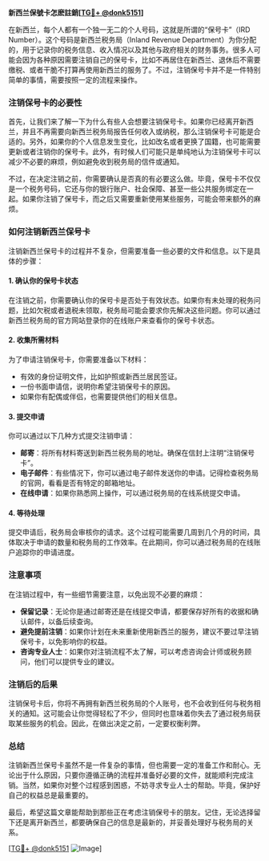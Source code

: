 **新西兰保號卡怎麽註銷[[TG💪+ @donk5151](https://t.me/s/donk5151)]**

在新西兰，每个人都有一个独一无二的个人号码，这就是所谓的“保号卡”（IRD Number）。这个号码是新西兰税务局（Inland Revenue Department）为你分配的，用于记录你的税务信息、收入情况以及其他与政府相关的财务事务。很多人可能会因为各种原因需要注销自己的保号卡，比如不再居住在新西兰、退休后不需要缴税、或者干脆不打算再使用新西兰的服务了。不过，注销保号卡并不是一件特别简单的事情，需要按照一定的流程来操作。

### **注销保号卡的必要性**

首先，让我们来了解一下为什么有些人会想要注销保号卡。如果你已经离开新西兰，并且不再需要向新西兰税务局报告任何收入或纳税，那么注销保号卡可能是合适的。另外，如果你的个人信息发生变化，比如改名或者更换了国籍，也可能需要更新或者注销你的保号卡。此外，有时候人们可能只是单纯地认为注销保号卡可以减少不必要的麻烦，例如避免收到税务局的信件或通知。

不过，在决定注销之前，你需要确认是否真的有必要这么做。毕竟，保号卡不仅仅是一个税务号码，它还与你的银行账户、社会保障、甚至一些公共服务绑定在一起。如果你注销了保号卡，而之后又需要重新使用某些服务，可能会带来额外的麻烦。

### **如何注销新西兰保号卡**

注销新西兰保号卡的过程并不复杂，但需要准备一些必要的文件和信息。以下是具体的步骤：

#### **1. 确认你的保号卡状态**
在注销之前，你需要确认你的保号卡是否处于有效状态。如果你有未处理的税务问题，比如欠税或者退税未领取，税务局可能会要求你先解决这些问题。你可以通过新西兰税务局的官方网站登录你的在线账户来查看你的保号卡状态。

#### **2. 收集所需材料**
为了申请注销保号卡，你需要准备以下材料：
- 有效的身份证明文件，比如护照或新西兰居民签证。
- 一份书面申请信，说明你希望注销保号卡的原因。
- 如果你有配偶或伴侣，也需要提供他们的相关信息。

#### **3. 提交申请**
你可以通过以下几种方式提交注销申请：
- **邮寄**：将所有材料寄送到新西兰税务局的地址。确保在信封上注明“注销保号卡”。
- **电子邮件**：有些情况下，你可以通过电子邮件发送你的申请。记得检查税务局的官网，看看是否有特定的邮箱地址。
- **在线申请**：如果你熟悉网上操作，可以通过税务局的在线系统提交申请。

#### **4. 等待处理**
提交申请后，税务局会审核你的请求。这个过程可能需要几周到几个月的时间，具体取决于申请的数量和税务局的工作效率。在此期间，你可以通过税务局的在线账户追踪你的申请进度。

### **注意事项**

在注销过程中，有一些细节需要注意，以免出现不必要的麻烦：
- **保留记录**：无论你是通过邮寄还是在线提交申请，都要保存好所有的收据和确认邮件，以备后续查询。
- **避免提前注销**：如果你计划在未来重新使用新西兰的服务，建议不要过早注销保号卡，以免影响你的权益。
- **咨询专业人士**：如果你对注销流程不太了解，可以考虑咨询会计师或税务顾问，他们可以提供专业的建议。

### **注销后的后果**

注销保号卡后，你将不再拥有新西兰税务局的个人账号，也不会收到任何与税务相关的通知。这可能会让你觉得轻松了不少，但同时也意味着你失去了通过税务局获取某些服务的机会。因此，在做出决定之前，一定要权衡利弊。

### **总结**

注销新西兰保号卡虽然不是一件复杂的事情，但也需要一定的准备工作和耐心。无论出于什么原因，只要你遵循正确的流程并准备好必要的文件，就能顺利完成注销。当然，如果你对整个过程感到困惑，不妨寻求专业人士的帮助。毕竟，保护好自己的权益总是最重要的。

最后，希望这篇文章能帮助到那些正在考虑注销保号卡的朋友。记住，无论选择留下还是离开新西兰，都要确保自己的信息是最新的，并妥善处理好与税务局的关系。

[[TG💪+ @donk5151](https://t.me/s/donk5151) ![Image](https://i.postimg.cc/rwNCRYN7/Snipaste-2025-04-30-17-27-05.png)]